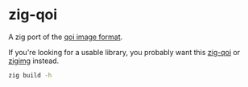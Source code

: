 # zig-qoi

A zig port of the [qoi image format](https://github.com/phoboslab/qoi).

If you're looking for a usable library, you probably want this [zig-qoi](https://github.com/ikskuh/zig-qoi) or [zigimg](https://github.com/zigimg/zigimg) instead.

```sh
zig build -h
```
